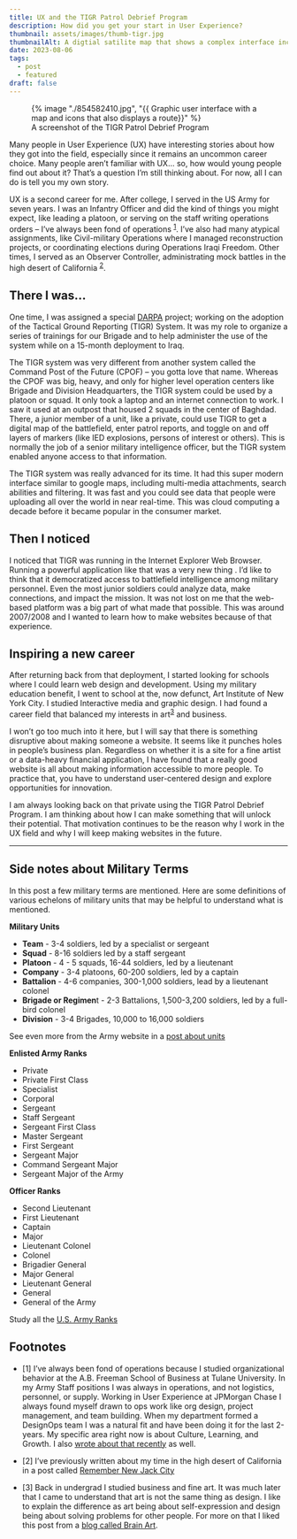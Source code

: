 ```yaml
---
title: UX and the TIGR Patrol Debrief Program
description: How did you get your start in User Experience?
thumbnail: assets/images/thumb-tigr.jpg
thumbnailAlt: A digtial satilite map that shows a complex interface including markers a route and an informatinal overlay
date: 2023-08-06
tags:
  - post
  - featured
draft: false
---
```

<figure>
  {% image "./854582410.jpg", "{{ Graphic user interface with a map and icons that also displays a route}}" %}
<figcaption>A screenshot of the TIGR Patrol Debrief Program</figcaption>
</figure>

Many people in User Experience (UX) have interesting stories about how they got into the field, especially since it remains an uncommon career choice. Many people aren’t familiar with UX… so, how would young people find out about it? That’s a question I’m still thinking about. For now, all I can do is tell you my own story.

UX is a second career for me. After college, I served in the US Army for seven years. I was an Infantry Officer and did the kind of things you might expect, like leading a platoon, or serving on the staff writing operations orders – I’ve always been fond of operations <sup>[1](#footnotes)</sup>. I’ve also had many atypical assignments, like Civil-military Operations where I managed reconstruction projects, or coordinating elections during Operations Iraqi Freedom. Other times, I served as an Observer Controller, administrating mock battles in the high desert of California <sup>[2](#footnotes)</sup>. 

## There I was…

One time, I was assigned a special [DARPA](https://www.darpa.mil/) project; working on the adoption of the Tactical Ground Reporting (TIGR) System. It was my role to organize a series of trainings for our Brigade and to help administer the use of the system while on a 15-month deployment to Iraq. 

The TIGR system was very different from another system called the Command Post of the Future (CPOF) – you gotta love that name. Whereas the CPOF was big, heavy, and only for higher level operation centers like Brigade and Division Headquarters, the TIGR system could be used by a platoon or squad. It only took a laptop and an internet connection to work. I saw it used at an outpost that housed 2 squads in the center of Baghdad. There, a junior member of a unit, like a private, could use TIGR to get a digital map of the battlefield, enter patrol reports, and toggle on and off layers of markers (like IED explosions, persons of interest or others). This is normally the job of a senior military intelligence officer, but the TIGR system enabled anyone access to that information. 

The TIGR system was really advanced for its time. It had this super modern interface similar to google maps, including multi-media attachments, search abilities and filtering. It was fast and you could see data that people were uploading all over the world in near real-time. This was cloud computing a decade before it became popular in the consumer market. 

## Then I noticed

I noticed that TIGR was running in the Internet Explorer Web Browser. Running a powerful application like that was a very new thing . I’d like to think that it democratized access to battlefield intelligence among military personnel. Even the most junior soldiers could analyze data, make connections, and impact the mission. It was not lost on me that the web-based platform was a big part of what made that possible. This was around 2007/2008 and I wanted to learn how to make websites because of that experience.

## Inspiring a new career

After returning back from that deployment, I started looking for schools where I could learn web design and development. Using my military education benefit, I went to school at the, now defunct, Art Institute of New York City. I studied Interactive media and graphic design. I had found a career field that balanced my interests in art<sup>[3](#footnotes)</sup> and business. 

I won’t go too much into it here, but I will say that there is something disruptive about making someone a website. It seems like it punches holes in people’s business plan. Regardless on whether it is a site for a fine artist or a data-heavy financial application, I have found that a really good website is all about making information accessible to more people. To practice that, you have to understand user-centered design and explore opportunities for innovation. 

I am always looking back on that private using the TIGR Patrol Debrief Program. I am thinking about how I can make something that will unlock their potential. That motivation continues to be the reason why I work in the UX field and why I will keep making websites in the future. 

<hr>

<aside>

<h2 class="visually-hidden">Side notes about Military Terms</h2>

In this post a few military terms are mentioned. Here are some definitions of various echelons of military units that may be helpful to understand  what is mentioned. 

**Military Units**

- **Team** - 3-4 soldiers, led by a specialist or sergeant
- **Squad** - 8-16 soldiers led by a staff sergeant
- **Platoon** - 4 - 5 squads, 16-44 soldiers, led by a lieutenant
- **Company** - 3-4 platoons, 60-200 soldiers, led by a captain
- **Battalion** - 4-6 companies, 300-1,000 soldiers, lead by a lieutenant colonel
- **Brigade or Regimen**t - 2-3 Battalions, 1,500-3,200 soldiers, led by a full-bird colonel
- **Division** - 3-4 Brigades, 10,000 to 16,000 soldiers

See even more from the Army website in a [post about units](https://www.defense.gov/Multimedia/Experience/Military-Units/army/) 

**Enlisted Army Ranks**

- Private
- Private First Class
- Specialist
- Corporal
- Sergeant
- Staff Sergeant
- Sergeant First Class
- Master Sergeant
- First Sergeant
- Sergeant Major
- Command Sergeant Major
- Sergeant Major of the Army

**Officer Ranks**

- Second Lieutenant
- First Lieutenant
- Captain
- Major
- Lieutenant Colonel
- Colonel
- Brigadier General
- Major General 
- Lieutenant General
- General
- General of the Army

Study all the [U.S. Army Ranks](https://www.army.mil/ranks/)

</aside>

## Footnotes

- [1] I’ve always been fond of operations because I studied organizational behavior at the A.B. Freeman School of Business at Tulane University. In my Army Staff positions I was always in operations, and not logistics, personnel, or supply. Working in User Experience at JPMorgan Chase I always found myself drawn to ops work like org design, project management, and team building. When my department formed a DesignOps team I was a natural fit and have been doing it for the last 2-years. My specific area right now is about Culture, Learning, and Growth. I also [wrote about that recently](https://andypbrowne.com/blog/culture-secrets/) as well. 

- [2] I’ve previously written about my time in the high desert of California in a post called [Remember New Jack City](https://andypbrowne.com/blog/new-jack-city/)

- [3] Back in undergrad I studied business and fine art. It was much later that I came to understand that art is not the same thing as design. I like to explain the difference as art being about self-expression and design being about solving problems for other people. For more on that I liked this post from a [blog called Brain Art](https://brainart.co/art-and-design-what-is-the-difference/).
